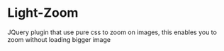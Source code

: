 # Light-Zoom
JQuery plugin that use pure css to zoom on images, this enables you to zoom without loading bigger image
